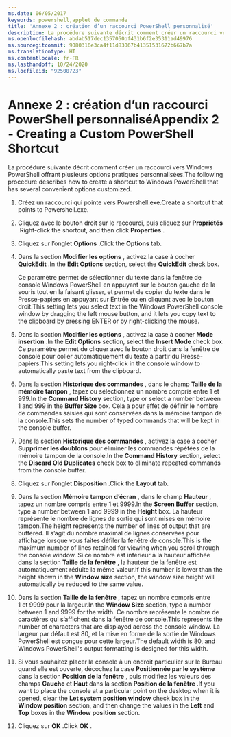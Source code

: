 ```yaml
---
ms.date: 06/05/2017
keywords: powershell,applet de commande
title: 'Annexe 2 : création d’un raccourci PowerShell personnalisé'
description: La procédure suivante décrit comment créer un raccourci vers Windows PowerShell offrant plusieurs options pratiques personnalisées.
ms.openlocfilehash: abdab517dec1357050bf431b6f2e35311ad49976
ms.sourcegitcommit: 9080316e3ca4f11d83067b41351531672b667b7a
ms.translationtype: HT
ms.contentlocale: fr-FR
ms.lasthandoff: 10/24/2020
ms.locfileid: "92500723"
---
```

# <a name="appendix-2---creating-a-custom-powershell-shortcut"></a><span data-ttu-id="40197-104">Annexe 2 : création d’un raccourci PowerShell personnalisé</span><span class="sxs-lookup"><span data-stu-id="40197-104">Appendix 2 - Creating a Custom PowerShell Shortcut</span></span>

<span data-ttu-id="40197-105">La procédure suivante décrit comment créer un raccourci vers Windows PowerShell offrant plusieurs options pratiques personnalisées.</span><span class="sxs-lookup"><span data-stu-id="40197-105">The following procedure describes how to create a shortcut to Windows PowerShell that has several convenient options customized.</span></span>

1. <span data-ttu-id="40197-106">Créez un raccourci qui pointe vers Powershell.exe.</span><span class="sxs-lookup"><span data-stu-id="40197-106">Create a shortcut that points to Powershell.exe.</span></span>

1. <span data-ttu-id="40197-107">Cliquez avec le bouton droit sur le raccourci, puis cliquez sur **Propriétés** .</span><span class="sxs-lookup"><span data-stu-id="40197-107">Right-click the shortcut, and then click **Properties** .</span></span>

1. <span data-ttu-id="40197-108">Cliquez sur l’onglet **Options** .</span><span class="sxs-lookup"><span data-stu-id="40197-108">Click the **Options** tab.</span></span>

1. <span data-ttu-id="40197-109">Dans la section **Modifier les options** , activez la case à cocher **QuickEdit** .</span><span class="sxs-lookup"><span data-stu-id="40197-109">In the **Edit Options** section, select the **QuickEdit** check box.</span></span>

    <span data-ttu-id="40197-110">Ce paramètre permet de sélectionner du texte dans la fenêtre de console Windows PowerShell en appuyant sur le bouton gauche de la souris tout en la faisant glisser, et permet de copier du texte dans le Presse-papiers en appuyant sur Entrée ou en cliquant avec le bouton droit.</span><span class="sxs-lookup"><span data-stu-id="40197-110">This setting lets you select text in the Windows PowerShell console window by dragging the left  mouse button, and it lets you copy text to the clipboard by pressing ENTER or by right-clicking  the mouse.</span></span>

1. <span data-ttu-id="40197-111">Dans la section **Modifier les options** , activez la case à cocher **Mode insertion** .</span><span class="sxs-lookup"><span data-stu-id="40197-111">In the **Edit Options** section, select the **Insert Mode** check box.</span></span> <span data-ttu-id="40197-112">Ce paramètre permet de cliquer avec le bouton droit dans la fenêtre de console pour coller automatiquement du texte à partir du Presse-papiers.</span><span class="sxs-lookup"><span data-stu-id="40197-112">This setting lets you right-click in the console window to automatically paste text from the clipboard.</span></span>

1. <span data-ttu-id="40197-113">Dans la section **Historique des commandes** , dans le champ **Taille de la mémoire tampon** , tapez ou sélectionnez un nombre compris entre 1 et 999.</span><span class="sxs-lookup"><span data-stu-id="40197-113">In the **Command History** section, type or select a number between 1 and 999 in the **Buffer Size** box.</span></span> <span data-ttu-id="40197-114">Cela a pour effet de définir le nombre de commandes saisies qui sont conservées dans la mémoire tampon de la console.</span><span class="sxs-lookup"><span data-stu-id="40197-114">This sets the number of typed commands that will be kept in the console buffer.</span></span>

1. <span data-ttu-id="40197-115">Dans la section **Historique des commandes** , activez la case à cocher **Supprimer les doublons** pour éliminer les commandes répétées de la mémoire tampon de la console.</span><span class="sxs-lookup"><span data-stu-id="40197-115">In the **Command History** section, select the **Discard Old Duplicates** check box to eliminate repeated commands from the console buffer.</span></span>

1. <span data-ttu-id="40197-116">Cliquez sur l’onglet **Disposition** .</span><span class="sxs-lookup"><span data-stu-id="40197-116">Click the **Layout** tab.</span></span>

1. <span data-ttu-id="40197-117">Dans la section **Mémoire tampon d’écran** , dans le champ **Hauteur** , tapez un nombre compris entre 1 et 9999.</span><span class="sxs-lookup"><span data-stu-id="40197-117">In the **Screen Buffer** section, type a number between 1 and 9999 in the **Height** box.</span></span> <span data-ttu-id="40197-118">La hauteur représente le nombre de lignes de sortie qui sont mises en mémoire tampon.</span><span class="sxs-lookup"><span data-stu-id="40197-118">The height represents the number of lines of output that are buffered.</span></span> <span data-ttu-id="40197-119">Il s’agit du nombre maximal de lignes conservées pour affichage lorsque vous faites défiler la fenêtre de console.</span><span class="sxs-lookup"><span data-stu-id="40197-119">This is the maximum number of lines retained for viewing when you scroll through the console window.</span></span> <span data-ttu-id="40197-120">Si ce nombre est inférieur à la hauteur affichée dans la section **Taille de la fenêtre** , la hauteur de la fenêtre est automatiquement réduite la même valeur.</span><span class="sxs-lookup"><span data-stu-id="40197-120">If this number is lower than the height shown in the **Window size** section, the window size height will automatically be reduced to the same value.</span></span>

1. <span data-ttu-id="40197-121">Dans la section **Taille de la fenêtre** , tapez un nombre compris entre 1 et 9999 pour la largeur.</span><span class="sxs-lookup"><span data-stu-id="40197-121">In the **Window Size** section, type a number between 1 and 9999 for the width.</span></span> <span data-ttu-id="40197-122">Ce nombre représente le nombre de caractères qui s’affichent dans la fenêtre de console.</span><span class="sxs-lookup"><span data-stu-id="40197-122">This represents the number of characters that are displayed across the console window.</span></span> <span data-ttu-id="40197-123">La largeur par défaut est 80, et la mise en forme de la sortie de Windows PowerShell est conçue pour cette largeur.</span><span class="sxs-lookup"><span data-stu-id="40197-123">The default width is 80, and Windows PowerShell's output formatting is designed for this width.</span></span>

1. <span data-ttu-id="40197-124">Si vous souhaitez placer la console à un endroit particulier sur le Bureau quand elle est ouverte, décochez la case **Positionnée par le système** dans la section **Position de la fenêtre** , puis modifiez les valeurs des champs **Gauche** et **Haut** dans la section **Position de la fenêtre** .</span><span class="sxs-lookup"><span data-stu-id="40197-124">If you want to place the console at a particular point on the desktop when it is opened, clear  the **Let system position window** check box in the **Window position** section, and then change  the values in the **Left** and **Top** boxes in the **Window position** section.</span></span>

1. <span data-ttu-id="40197-125">Cliquez sur **OK** .</span><span class="sxs-lookup"><span data-stu-id="40197-125">Click **OK** .</span></span>
